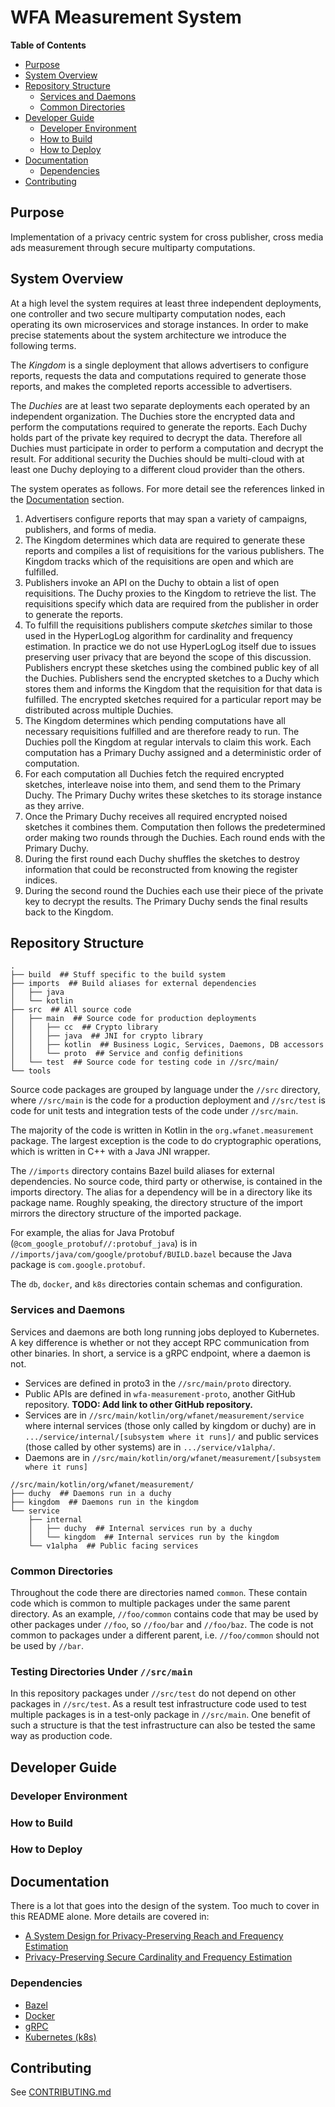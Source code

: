 # WFA Measurement System

**Table of Contents**
* [Purpose](#purpose)
* [System Overview](#system-overview)
* [Repository Structure](#repository-structure)
  * [Services and Daemons](#services-and-daemons)
  * [Common Directories](#common-directories)
* [Developer Guide](#developer-guide)
   * [Developer Environment](#developer-environment)
   * [How to Build](#how-to-build)
   * [How to Deploy](#how-to-deploy)
* [Documentation](#documentation)
    * [Dependencies](#dependencies)
* [Contributing](#contributing)

## Purpose

Implementation of a privacy centric system for cross publisher, cross media ads
measurement through secure multiparty computations.

## System Overview

At a high level the system requires at least three independent deployments,
one controller and two secure multiparty computation nodes, each operating its
own microservices and storage instances. In order to make precise statements
about the system architecture we introduce the following terms.

The *Kingdom* is a single deployment that allows advertisers to configure
reports, requests the data and computations required to generate those reports,
and makes the completed reports accessible to advertisers.

The *Duchies* are at least two separate deployments each operated by an
independent organization. The Duchies store the encrypted data and perform the
computations required to generate the reports. Each Duchy holds part of the
private key required to decrypt the data. Therefore all Duchies must participate
in order to perform a computation and decrypt the result. For additional
security the Duchies should be multi-cloud with at least one Duchy deploying to
a different cloud provider than the others.

The system operates as follows. For more detail see the references linked in the
[Documentation](#documentation) section.

1. Advertisers configure reports that may span a variety of campaigns,
   publishers, and forms of media.
1. The Kingdom determines which data are required to generate these reports and
   compiles a list of requisitions for the various publishers. The Kingdom
   tracks which of the requisitions are open and which are fulfilled.
1. Publishers invoke an API on the Duchy to obtain a list of open requisitions.
   The Duchy proxies to the Kingdom to retrieve the list. The requisitions
   specify which data are required from the publisher in order to generate the
   reports.
1. To fulfill the requisitions publishers compute *sketches* similar to those
   used in the HyperLogLog algorithm for cardinality and frequency estimation.
   In practice we do not use HyperLogLog itself due to issues preserving user
   privacy that are beyond the scope of this discussion. Publishers encrypt
   these sketches using the combined public key of all the Duchies. Publishers
   send the encrypted sketches to a Duchy which stores them and informs the
   Kingdom that the requisition for that data is fulfilled. The encrypted
   sketches required for a particular report may be distributed across multiple
   Duchies.
1. The Kingdom determines which pending computations have all necessary
   requisitions fulfilled and are therefore ready to run. The Duchies poll the
   Kingdom at regular intervals to claim this work. Each computation has a
   Primary Duchy assigned and a deterministic order of computation.
1. For each computation all Duchies fetch the required encrypted sketches,
   interleave noise into them, and send them to the Primary Duchy. The Primary
   Duchy writes these sketches to its storage instance as they arrive.
1. Once the Primary Duchy receives all required encrypted noised sketches it
   combines them. Computation then follows the predetermined order making two
   rounds through the Duchies. Each round ends with the Primary Duchy.
1. During the first round each Duchy shuffles the sketches to destroy
   information that could be reconstructed from knowing the register indices.
1. During the second round the Duchies each use their piece of the private key
   to decrypt the results. The Primary Duchy sends the final results back to the
   Kingdom.

## Repository Structure

```
.
├── build  ## Stuff specific to the build system
├── imports  ## Build aliases for external dependencies
│   ├── java
│   └── kotlin
├── src  ## All source code
│   ├── main  ## Source code for production deployments
│   │   ├── cc  ## Crypto library
│   │   ├── java  ## JNI for crypto library
│   │   ├── kotlin  ## Business Logic, Services, Daemons, DB accessors
│   │   └── proto  ## Service and config definitions
│   └── test  ## Source code for testing code in //src/main/
└── tools
```
Source code packages are grouped by language under the `//src` directory, where
`//src/main` is the code for a production deployment and `//src/test` is code
for unit tests and integration tests of the code under `//src/main`.

The majority of the code is written in Kotlin in the `org.wfanet.measurement`
package. The largest exception is the code to do cryptographic operations,
which is written in C++ with a Java JNI wrapper.

The `//imports` directory contains Bazel build aliases for external dependencies.
No source code, third party or otherwise, is contained in the imports directory.
The alias for a dependency will be in a directory like its package name. Roughly
speaking, the directory structure of the import mirrors the directory structure
of the imported package.

For example, the alias for Java Protobuf
(`@com_google_protobuf//:protobuf_java`) is in
`//imports/java/com/google/protobuf/BUILD.bazel` because the Java package is
`com.google.protobuf`.

The `db`, `docker`, and `k8s` directories contain schemas and configuration.

### Services and Daemons

Services and daemons are both long running jobs deployed to Kubernetes. A key
difference is whether or not they accept RPC communication from other binaries.
In short, a service is a gRPC endpoint, where a daemon is not.

* Services are defined in proto3 in the `//src/main/proto` directory.
* Public APIs are defined in `wfa-measurement-proto`, another GitHub repository.
  **TODO: Add link to other GitHub repository.**
* Services are in `//src/main/kotlin/org/wfanet/measurement/service` where
  internal services (those only called by kingdom or duchy) are in
  `.../service/internal/[subsystem where it runs]/` and public services (those
  called by other systems) are in `.../service/v1alpha/`.
* Daemons are in
  `//src/main/kotlin/org/wfanet/measurement/[subsystem where it runs]`

```
//src/main/kotlin/org/wfanet/measurement/
├── duchy  ## Daemons run in a duchy
├── kingdom  ## Daemons run in the kingdom
└── service
    ├── internal
    │   ├── duchy  ## Internal services run by a duchy
    │   └── kingdom  ## Internal services run by the kingdom
    └── v1alpha  ## Public facing services
```

### Common Directories

Throughout the code there are directories named `common`. These contain code
which is common to multiple packages under the same parent directory. As an
example, `//foo/common` contains code that may be used by other packages under
`//foo`, so `//foo/bar` and `//foo/baz`. The code is not common to packages
under a different parent, i.e. `//foo/common` should not be used by `//bar`.

### Testing Directories Under `//src/main`

In this repository packages under `//src/test` do not depend on other packages
in `//src/test`. As a result test infrastructure code used to test multiple
packages is in a test-only package in `//src/main`. One benefit of such a
structure is that the test infrastructure can also be tested the same way as
production code.

## Developer Guide

### Developer Environment

### How to Build

### How to Deploy

## Documentation

There is a lot that goes into the design of the system. Too much to cover in
this README alone. More details are covered in:

* [A System Design for Privacy-Preserving Reach and Frequency Estimation](https://research.google/pubs/pub49526/)
* [Privacy-Preserving Secure Cardinality and Frequency Estimation](https://research.google/pubs/pub49177/)

### Dependencies

* [Bazel](https://bazel.build/)
* [Docker](https://www.docker.com/)
* [gRPC](https://grpc.io/)
* [Kubernetes (k8s)](https://kubernetes.io/)

## Contributing

See [CONTRIBUTING.md](CONTRIBUTING.md)